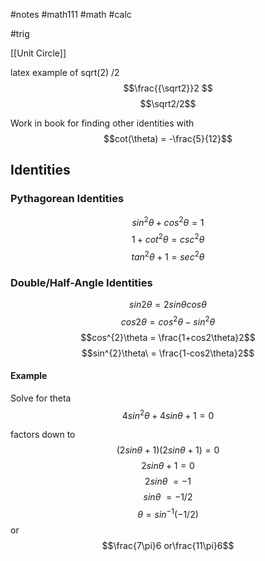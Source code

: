 #notes #math111 #math #calc

#trig 

[[Unit Circle]]

latex example of sqrt(2) /2 
$$\frac{{\sqrt2}}2 $$
$$\sqrt2/2$$

Work in book for finding other identities with $$cot(\theta) = -\frac{5}{12}$$
## Identities
### Pythagorean Identities

$$sin^{2}\theta + cos^{2}\theta = 1$$
$$1 + cot^{2}\theta = csc^{2}\theta$$
$$tan^{2}\theta + 1 = sec^{2}\theta$$
### Double/Half-Angle Identities

$$sin2\theta = 2sin\theta cos\theta$$
$$cos2\theta = cos^{2}\theta  - sin^{2}\theta$$
$$cos^{2}\theta = \frac{1+cos2\theta}2$$
$$sin^{2}\theta\ = \frac{1-cos2\theta}2$$

#### Example
Solve for theta
$$4sin^{2}\theta + 4sin\theta +1 = 0$$

factors down to $$(2sin\theta+1)(2sin\theta+1) = 0$$
$$2sin\theta +1 = 0$$
$$2sin\theta\ = -1$$
$$sin\theta\ = -1/2$$
$$\theta = sin^{-1}(-1/2)$$
or 
$$\frac{7\pi}6 or\frac{11\pi}6$$

